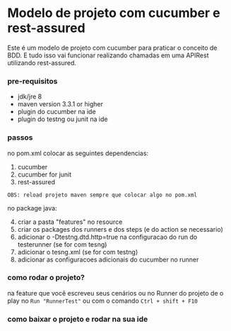 # Modelo de projeto com cucumber e rest-assured

Este é um modelo de projeto com cucumber para praticar o conceito de BDD. E tudo isso vai funcionar realizando chamadas em uma APIRest utilizando rest-assured.

### pre-requisitos

- jdk/jre 8
- maven version 3.3.1 or higher
- plugin do cucumber na ide
- plugin do testng ou junit na ide

### passos

no pom.xml colocar as seguintes dependencias: 
1. cucumber
2. cucumber for junit
3. rest-assured

`OBS: reload projeto maven sempre que colocar algo no pom.xml`

no package java:

4. criar a pasta "features" no resource
5. criar os packages dos runners e dos steps (e do action se necessario)
6. adicionar o -Dtestng.dtd.http=true na configuracao do run do testerunner (se for com tesng)
7. adicionar o tesng.xml (se for com testng)
8. adicionar as configuracoes adicionais do cucumber no runner 

### como rodar o projeto?

na feature que você escreveu seus cenários ou no Runner do projeto de o play no `Run "RunnerTest"` ou com o comando `Ctrl + shift + F10`

### como baixar o projeto e rodar na sua ide